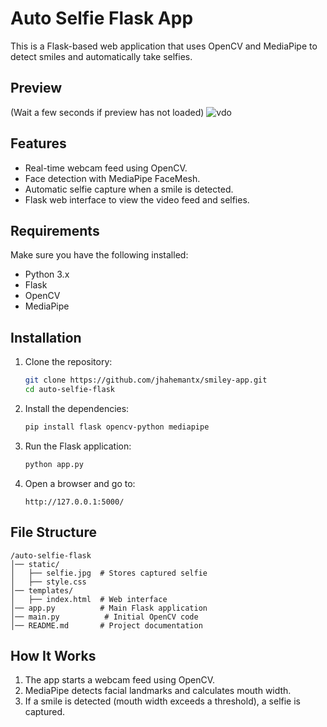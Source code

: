 # Auto Selfie Flask App

This is a Flask-based web application that uses OpenCV and MediaPipe to detect smiles and automatically take selfies. 

## Preview
<!--![IMG_20250218_111715](https://github.com/user-attachments/assets/d4d66fb7-8f1a-4ded-a745-8dafd0e6d714)-->
(Wait a few seconds if preview has not loaded)
![vdo](https://github.com/user-attachments/assets/4351980a-cab4-4518-b70e-e95ea2b56e7f)


## Features
- Real-time webcam feed using OpenCV.
- Face detection with MediaPipe FaceMesh.
- Automatic selfie capture when a smile is detected.
- Flask web interface to view the video feed and selfies.

## Requirements
Make sure you have the following installed:

- Python 3.x
- Flask
- OpenCV
- MediaPipe

## Installation
1. Clone the repository:
   ```bash
   git clone https://github.com/jhahemantx/smiley-app.git
   cd auto-selfie-flask
   ```

2. Install the dependencies:
   ```bash
   pip install flask opencv-python mediapipe
   ```

3. Run the Flask application:
   ```bash
   python app.py
   ```

4. Open a browser and go to:
   ```
   http://127.0.0.1:5000/
   ```

## File Structure
```
/auto-selfie-flask
│── static/
│   ├── selfie.jpg  # Stores captured selfie
│   ├── style.css  
│── templates/
│   ├── index.html  # Web interface
│── app.py          # Main Flask application
│── main.py          # Initial OpenCV code
│── README.md       # Project documentation
```

## How It Works
1. The app starts a webcam feed using OpenCV.
2. MediaPipe detects facial landmarks and calculates mouth width.
3. If a smile is detected (mouth width exceeds a threshold), a selfie is captured.




